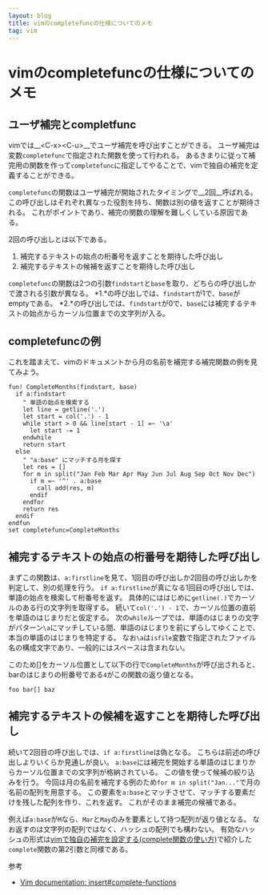 ```yaml
---
layout: blog
title: vimのcompletefuncの仕様についてのメモ
tag: vim
---
```


# vimのcompletefuncの仕様についてのメモ

## ユーザ補完とcompletfunc

vimでは__\<C-x>\<C-u>__でユーザ補完を呼び出すことができる。
ユーザ補完は変数`completefunc`で指定された関数を使って行われる。
あるきまりに従って補完用の関数を作って`completefunc`に指定してやることで、vimで独自の補完を定義することができる。

`completefunc`の関数はユーザ補完が開始されたタイミングで__2回__呼ばれる。
この呼び出しはそれぞれ異なった役割を持ち、関数は別の値を返すことが期待される。
これがポイントであり、補完の関数の理解を難しくしている原因である。

2回の呼び出しとは以下である。

1. 補完するテキストの始点の桁番号を返すことを期待した呼び出し
2. 補完するテキストの候補を返すことを期待した呼び出し

`completefunc`の関数は2つの引数`findstart`と`base`を取り、どちらの呼び出しかで渡される引数が異なる。
*1.*の呼び出しでは、`findstart`が1で、`base`がemptyである。
*2.*の呼び出しでは、`findstart`が0で、`base`には補完するテキストの始点からカーソル位置までの文字列が入る。

## completefuncの例

これを踏まえて、vimのドキュメントから月の名前を補完する補完関数の例を見てみよう。

~~~~
fun! CompleteMonths(findstart, base)
  if a:findstart
    " 単語の始点を検索する
    let line = getline('.')
    let start = col('.') - 1
    while start > 0 && line[start - 1] =~ '\a'
      let start -= 1
    endwhile
    return start
  else
    " "a:base" にマッチする月を探す
    let res = []
    for m in split("Jan Feb Mar Apr May Jun Jul Aug Sep Oct Nov Dec")
      if m =~ '^' . a:base
        call add(res, m)
      endif
    endfor
    return res
  endif
endfun
set completefunc=CompleteMonths
~~~~

## 補完するテキストの始点の桁番号を期待した呼び出し

まずこの関数は、`a:firstline`を見て、1回目の呼び出しか2回目の呼び出しかを判定して、別の処理を行う。
`if a:firstline`が真になる1回目の呼び出しでは、単語の始点を検索して桁番号を返す。
具体的にははじめに`getline(.)`でカーソルのある行の文字列を取得する。
続いて`col('.') - 1`で、カーソル位置の直前を単語のはじまりだと仮定する。
次の`while`ループでは、単語のはじまりの文字がパターン`\a`にマッチしている間、単語のはじまりを前にずらしてゆくことで、本当の単語のはじまりを特定する。
なお`\a`は`isfile`変数で指定されたファイル名の構成文字であり、一般的にはスペースは含まれない。

このため\[\]をカーソル位置として以下の行で`CompleteMonths`が呼び出されると、barのはじまりの桁番号である`4`がこの関数の返り値となる。

~~~~
foo bar[] baz
~~~~

## 補完するテキストの候補を返すことを期待した呼び出し

続いて2回目の呼び出しでは、`if a:firstline`は偽となる。
こちらは前述の呼び出しよりいくらか見通しが良い。
`a:base`には補完を開始する単語のはじまりからカーソル位置までの文字列が格納されている。
この値を使って候補の絞り込みを行う。
今回は月の名前を補完する例のため`for m in split("Jan..."`で月の名前の配列を用意する。
この要素を`a:base`とマッチさせて、マッチする要素だけを残した配列を作り、これを返す。
これがそのまま補完の候補である。

例えば`a:base`が`M`なら、`Mar`と`May`のみを要素として持つ配列が返り値となる。
なお返すのは文字列の配列ではなく、ハッシュの配列でも構わない。
有効なハッシュの形式は[vimで独自の補完を設定する(complete関数の使い方)](http://www.xmisao.com/2014/05/01/vim-complete.html)で紹介した`complete`関数の第2引数と同様である。

参考

- [Vim documentation: insert#complete-functions](http://vim-jp.org/vimdoc-ja/insert.html#complete-functions)
